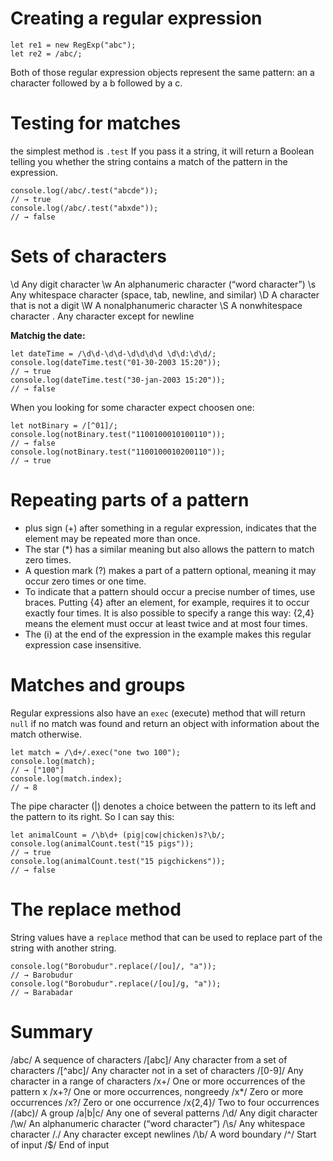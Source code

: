 # Creating a regular expression

```
let re1 = new RegExp("abc");
let re2 = /abc/;
```

Both of those regular expression objects represent the same pattern: an a character followed by a b followed by a c.


# Testing for matches

the simplest method is ```.test```
If you pass it a string, it will return a Boolean telling you whether the string contains a match of the pattern in the expression.

```
console.log(/abc/.test("abcde"));
// → true
console.log(/abc/.test("abxde"));
// → false
```
# Sets of characters


\d	Any digit character
\w	An alphanumeric character (“word character”)
\s	Any whitespace character (space, tab, newline, and similar)
\D	A character that is not a digit
\W	A nonalphanumeric character
\S	A nonwhitespace character
.	Any character except for newline


**Matchig the date:**
```
let dateTime = /\d\d-\d\d-\d\d\d\d \d\d:\d\d/;
console.log(dateTime.test("01-30-2003 15:20"));
// → true
console.log(dateTime.test("30-jan-2003 15:20"));
// → false
```

When you looking for some character expect choosen one: 
```
let notBinary = /[^01]/;
console.log(notBinary.test("1100100010100110"));
// → false
console.log(notBinary.test("1100100010200110"));
// → true
```

# Repeating parts of a pattern
- plus sign (+) after something in a regular expression, indicates that the element may be repeated more than once.
- The star (*) has a similar meaning but also allows the pattern to match zero times.
- A question mark (?) makes a part of a pattern optional, meaning it may occur zero times or one time. 
- To indicate that a pattern should occur a precise number of times, use braces. Putting {4} after an element, for example, requires it to occur exactly four times. It is also possible to specify a range this way: {2,4} means the element must occur at least twice and at most four times.
- The (i) at the end of the expression in the example makes this regular expression case insensitive.

# Matches and groups

Regular expressions also have an ```exec``` (execute) method that will return ```null``` if no match was found and return an object with information about the match otherwise.
```
let match = /\d+/.exec("one two 100");
console.log(match);
// → ["100"]
console.log(match.index);
// → 8
```

The pipe character (|) denotes a choice between the pattern to its left and the pattern to its right. So I can say this:
```
let animalCount = /\b\d+ (pig|cow|chicken)s?\b/;
console.log(animalCount.test("15 pigs"));
// → true
console.log(animalCount.test("15 pigchickens"));
// → false
```
# The replace method

String values have a ```replace``` method that can be used to replace part of the string with another string.

```
console.log("Borobudur".replace(/[ou]/, "a"));
// → Barobudur
console.log("Borobudur".replace(/[ou]/g, "a"));
// → Barabadar
```

# Summary 

/abc/	A sequence of characters
/[abc]/	Any character from a set of characters
/[^abc]/	Any character not in a set of characters
/[0-9]/	Any character in a range of characters
/x+/	One or more occurrences of the pattern x
/x+?/	One or more occurrences, nongreedy
/x*/	Zero or more occurrences
/x?/	Zero or one occurrence
/x{2,4}/	Two to four occurrences
/(abc)/	A group
/a|b|c/	Any one of several patterns
/\d/	Any digit character
/\w/	An alphanumeric character (“word character”)
/\s/	Any whitespace character
/./	Any character except newlines
/\b/	A word boundary
/^/	Start of input
/$/	End of input










